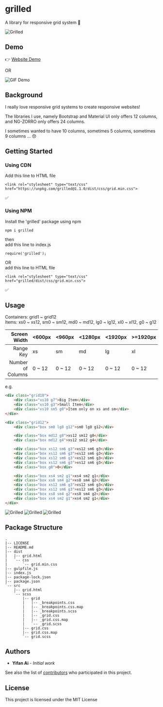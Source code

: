 # grilled

A library for responsive grid system 🏁

![Grilled](https://yifanai.s3-ap-southeast-2.amazonaws.com/grilled/grilled.jpg)

## Demo

👉 [Website Demo](https://unpkg.com/grilled@1.1.0/dist/grid.html)

OR

![GIF Demo](https://yifanai.s3-ap-southeast-2.amazonaws.com/grilled/grilled.gif)

## Background

I really love responsive grid systems to create responsive websites!

The libraries I use, namely Bootstrap and Material UI only offers 12 columns, and NG-ZORRO only offers 24 columns.

I sometimes wanted to have 10 columns, sometimes 5 columns, sometimes 9 columns ... 😞

## Getting Started

### Using CDN

Add this line to HTML file

```
<link rel="stylesheet" type="text/css" href="https://unpkg.com/grilled@1.1.0/dist/css/grid.min.css">
```

✅

### Using NPM

Install the 'grilled' package using npm

```
npm i grilled
```

then \
add this line to index.js

```
require('grilled');
```

OR \
add this line to HTML file

```
<link rel="stylesheet" type="text/css" href="grilled/dist/css/grid.min.css">
```

✅

## Usage

Containers: grid1 ~ grid12 \
Items: xs0 ~ xs12, sm0 ~ sm12, md0 ~ md12, lg0 ~ lg12, xl0 ~ xl12, g0 ~ g12

| Screen Width    |<600px|<960px|<1280px|<1920px|\>=1920px|
|----------------:|:-----|:-----|:------|:------|:--------|
|Range Key        |xs    |sm    |md     |lg     |xl       |
|Number of Columns|0 ~ 12|0 ~ 12|0 ~ 12 |0 ~ 12 |0 ~ 12   |

e.g.

```html
<div class="grid10">
	<div class="xs10 g7">Big Item</div>
	<div class="xs10 g3">Small Item</div>
	<div class="xs10 sm5 g0">Item only on xs and sm</div>
</div>
```

```html
<div class="grid12">
	<div class="box sm0 lg8 g12">sm0 lg8 g12</div>

	<div class="box md12 g8">xs12 sm12 g8</div>
	<div class="box md12 g4">xs12 sm12 g4</div>

	<div class="box xs12 sm6 g3">xs12 sm6 g3</div>
	<div class="box xs12 sm6 g3">xs12 sm6 g3</div>
	<div class="box xs12 sm6 g3">xs12 sm6 g3</div>
	<div class="box xs12 sm6 g3">xs12 sm6 g3</div>
	<div class="box g0">0</div>

	<div class="box xs4 sm2 g1">xs4 sm2 g1</div>
	<div class="box xs8 sm4 g2">xs8 sm4 g2</div>
	<div class="box xs12 sm6 g3">xs12 sm6 g3</div>
	<div class="box xs12 sm6 g3">xs12 sm6 g3</div>
	<div class="box xs8 sm4 g2">xs8 sm4 g2</div>
	<div class="box xs4 sm2 g1">xs4 sm2 g1</div>
</div>

```

![Grilled](https://yifanai.s3-ap-southeast-2.amazonaws.com/grilled/xs.jpg)
![Grilled](https://yifanai.s3-ap-southeast-2.amazonaws.com/grilled/sm.jpg)
![Grilled](https://yifanai.s3-ap-southeast-2.amazonaws.com/grilled/md.jpg)

## Package Structure

```
.
|-- LICENSE
|-- README.md
|-- dist
|   |-- grid.html
|   `-- css
|       `-- grid.min.css
|-- gulpfile.js
|-- index.js
|-- package-lock.json
|-- package.json
`-- src
    |-- grid.html
    `-- scss
        |-- grid
        |   |-- _breakpoints.css
        |   |-- _breakpoints.css.map
        |   |-- _breakpoints.scss
        |   |-- _grid.css
        |   |-- _grid.css.map
        |   `-- _grid.scss
        |-- grid.css
        |-- grid.css.map
        `-- grid.scss
```

## Authors

* **Yifan Ai** - *Initial work*

See also the list of [contributors](https://github.com/yifaneye/grilled/graphs/contributors) who participated in this project.

## License

This project is licensed under the MIT License
